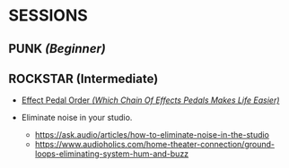 # SESSIONS

## PUNK _(Beginner)_

## ROCKSTAR (Intermediate)

- [Effect Pedal Order _(Which Chain Of Effects Pedals Makes Life Easier)_](https://www.justinguitar.com/guitar-lessons/effect-pedal-order-fx-151)

- Eliminate noise in your studio.
  - https://ask.audio/articles/how-to-eliminate-noise-in-the-studio
  - https://www.audioholics.com/home-theater-connection/ground-loops-eliminating-system-hum-and-buzz
